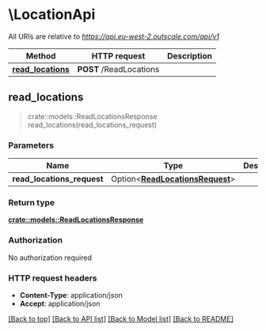 # \LocationApi

All URIs are relative to *https://api.eu-west-2.outscale.com/api/v1*

Method | HTTP request | Description
------------- | ------------- | -------------
[**read_locations**](LocationApi.md#read_locations) | **POST** /ReadLocations | 



## read_locations

> crate::models::ReadLocationsResponse read_locations(read_locations_request)


### Parameters


Name | Type | Description  | Required | Notes
------------- | ------------- | ------------- | ------------- | -------------
**read_locations_request** | Option<[**ReadLocationsRequest**](ReadLocationsRequest.md)> |  |  |

### Return type

[**crate::models::ReadLocationsResponse**](ReadLocationsResponse.md)

### Authorization

No authorization required

### HTTP request headers

- **Content-Type**: application/json
- **Accept**: application/json

[[Back to top]](#) [[Back to API list]](../README.md#documentation-for-api-endpoints) [[Back to Model list]](../README.md#documentation-for-models) [[Back to README]](../README.md)


